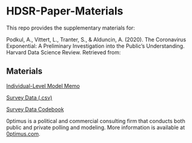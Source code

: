 # HDSR-Paper-Materials

This repo provides the supplementary materials for: 

Podkul, A., Vittert, L., Tranter, S., \& Alduncin, A. (2020). The Coronavirus Exponential: A Preliminary Investigation into the Public’s Understanding. Harvard Data Science Review. Retrieved from: 

## Materials

<a href="https://github.com/optimus-forecasting-and-polling/HDSR-Paper-Materials/blob/master/IndividualModelingMemo.pdf">Individual-Level Model Memo</a>


<a href="https://github.com/optimus-forecasting-and-polling/HDSR-Paper-Materials/blob/master/Survey%20Data/Survey_data.csv">Survey Data (.csv)</a>

<a href="https://github.com/optimus-forecasting-and-polling/HDSR-Paper-Materials/blob/master/Survey%20Data/Codebook.pdf">Survey Data Codebook</a>



0ptimus is a political and commercial consulting firm that conducts both public and private polling and modeling. 
More information is available at <a href="https://www.0ptimus.com">0ptimus.com</a>.


